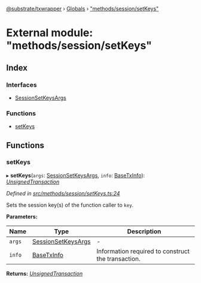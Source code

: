 [@substrate/txwrapper](../README.md) › [Globals](../globals.md) › ["methods/session/setKeys"](_methods_session_setkeys_.md)

# External module: "methods/session/setKeys"

## Index

### Interfaces

* [SessionSetKeysArgs](../interfaces/_methods_session_setkeys_.sessionsetkeysargs.md)

### Functions

* [setKeys](_methods_session_setkeys_.md#setkeys)

## Functions

###  setKeys

▸ **setKeys**(`args`: [SessionSetKeysArgs](../interfaces/_methods_session_setkeys_.sessionsetkeysargs.md), `info`: [BaseTxInfo](../interfaces/_util_types_.basetxinfo.md)): *[UnsignedTransaction](../interfaces/_util_types_.unsignedtransaction.md)*

*Defined in [src/methods/session/setKeys.ts:24](https://github.com/paritytech/txwrapper/blob/beed255/src/methods/session/setKeys.ts#L24)*

Sets the session key(s) of the function caller to `key`.

**Parameters:**

Name | Type | Description |
------ | ------ | ------ |
`args` | [SessionSetKeysArgs](../interfaces/_methods_session_setkeys_.sessionsetkeysargs.md) | - |
`info` | [BaseTxInfo](../interfaces/_util_types_.basetxinfo.md) | Information required to construct the transaction.  |

**Returns:** *[UnsignedTransaction](../interfaces/_util_types_.unsignedtransaction.md)*

